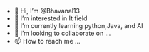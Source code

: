 - 👋 Hi, I’m @Bhavanal13
- 👀 I’m interested in It field
- 🌱 I’m currently learning python,Java, and AI
- 💞️ I’m looking to collaborate on ...
- 📫 How to reach me ...

<!---
Bhavanal13/Bhavanal13 is a ✨ special ✨ repository because its `README.md` (this file) appears on your GitHub profile.
You can click the Preview link to take a look at your changes.
--->
